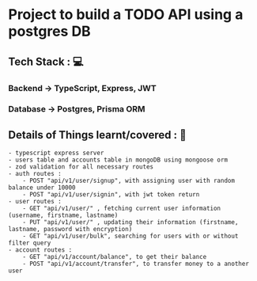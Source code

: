 # Project to build a TODO API using a postgres DB   

<!-- ## Deployed Live on 🚀:
### Frontend : Vercel -> https://week-4-paytm-mern.vercel.app/signin
### Backend : Render -> https://week-4-paytm-mern.onrender.com/api/v1/user -->

## Tech Stack : 💻
### Backend -> TypeScript, Express, JWT 
### Database -> Postgres, Prisma ORM
<!-- #### Frontend -> TypeScript, React, Tailwind -->


<!-- ## Tests Done (POSTMAN and FRONTEND) : ✅ 👍

- successfull backend integration
- most errors handled (frontend/backend)

- auth: 
    - creates new users on signup with a random balance bw 1-10000
    - keeps them logged in until they want to logout on all pages
    - throws error if they are not logged in
    - logout feature deletes access token and signs them out

- navigation: 
    - all pages navigate between them successfully
    - all pages work as expected
    - payment feature works as expected
    - user data updates successfully
    - user data and account connected gets deleted on account deletion
    - money transfer feature deducts correct user's balance and adds to correct user's account -->


## Details of Things learnt/covered : 🎊

<!-- - Backend : -->
    - typescript express server
    - users table and accounts table in mongoDB using mongoose orm
    - zod validation for all necessary routes
    - auth routes : 
        - POST "api/v1/user/signup", with assigning user with random balance under 10000 
        - POST "api/v1/user/signin", with jwt token return
    - user routes : 
        - GET "api/v1/user/" , fetching current user information (username, firstname, lastname)
        - PUT "api/v1/user/" , updating their information (firstname, lastname, password with encryption)
        - GET "api/v1/user/bulk", searching for users with or without filter query
    - account routes :
        - GET "api/v1/account/balance", to get their balance
        - POST "api/v1/account/transfer", to transfer money to a another user


<!-- - Frontend :
    - typescript vite react - tailwind stack
    - auth pages : 
        - "/signup", stores jwt token and redirects to dashboard 
        - "/signin", stores jwt token and redirects to dashboard
    - user pages : 
        - "/dashboard" , shows available users except the current logged in user
        - "/user" , allows users to see their username(email), userid, and editable firstname, lastname fields to update their information. Also allows a delete account option
        - "/send", to transfer money to a another user -->

<!-- ## Some screenshots: 📷

1. Signup page

![Signup Page](public/signup-page.png)


2. Signin page

![Signin Page](public/signin-page.png)


3. Dashboard page

![Dashboard Page](public/dashboard-page.png)

4. User Page

![User Page](public/user-page.png)

5. Send Page

![Send Page](public/send-page.png) -->


<!-- ## Bugs : ❌
- UX related: 
    - search feature works but is case sensitive [fix would require a little structural change with mongo schema and stuff]
    - landing on any random page does not redirect to a working url ex the root url -->


<!-- ## Run : 🚀 -->
<!-- - Create .env in root folder and set the environment variables JWT_SECRET and MONGO_URL
- Run <code> node index.js </code> in root folder -->

